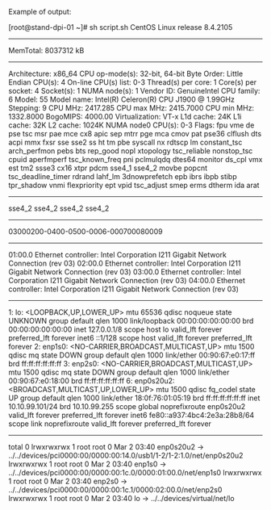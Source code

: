 Example of output:

[root@stand-dpi-01 ~]# sh script.sh
CentOS Linux release 8.4.2105
___________________
MemTotal:        8037312 kB
___________________
Architecture:        x86_64
CPU op-mode(s):      32-bit, 64-bit
Byte Order:          Little Endian
CPU(s):              4
On-line CPU(s) list: 0-3
Thread(s) per core:  1
Core(s) per socket:  4
Socket(s):           1
NUMA node(s):        1
Vendor ID:           GenuineIntel
CPU family:          6
Model:               55
Model name:          Intel(R) Celeron(R) CPU  J1900  @ 1.99GHz
Stepping:            9
CPU MHz:             2417.285
CPU max MHz:         2415.7000
CPU min MHz:         1332.8000
BogoMIPS:            4000.00
Virtualization:      VT-x
L1d cache:           24K
L1i cache:           32K
L2 cache:            1024K
NUMA node0 CPU(s):   0-3
Flags:               fpu vme de pse tsc msr pae mce cx8 apic sep mtrr pge mca cmov pat pse36 clflush dts acpi mmx fxsr sse sse2 ss ht tm pbe syscall nx rdtscp lm constant_tsc arch_perfmon pebs bts rep_good nopl xtopology tsc_reliable nonstop_tsc cpuid aperfmperf tsc_known_freq pni pclmulqdq dtes64 monitor ds_cpl vmx est tm2 ssse3 cx16 xtpr pdcm sse4_1 sse4_2 movbe popcnt tsc_deadline_timer rdrand lahf_lm 3dnowprefetch epb ibrs ibpb stibp tpr_shadow vnmi flexpriority ept vpid tsc_adjust smep erms dtherm ida arat
___________________
sse4_2
sse4_2
sse4_2
sse4_2
___________________
03000200-0400-0500-0006-000700080009
___________________
01:00.0 Ethernet controller: Intel Corporation I211 Gigabit Network Connection (rev 03)
02:00.0 Ethernet controller: Intel Corporation I211 Gigabit Network Connection (rev 03)
03:00.0 Ethernet controller: Intel Corporation I211 Gigabit Network Connection (rev 03)
04:00.0 Ethernet controller: Intel Corporation I211 Gigabit Network Connection (rev 03)
___________________
1: lo: <LOOPBACK,UP,LOWER_UP> mtu 65536 qdisc noqueue state UNKNOWN group default qlen 1000
    link/loopback 00:00:00:00:00:00 brd 00:00:00:00:00:00
    inet 127.0.0.1/8 scope host lo
       valid_lft forever preferred_lft forever
    inet6 ::1/128 scope host
       valid_lft forever preferred_lft forever
2: enp1s0: <NO-CARRIER,BROADCAST,MULTICAST,UP> mtu 1500 qdisc mq state DOWN group default qlen 1000
    link/ether 00:90:67:e0:17:ff brd ff:ff:ff:ff:ff:ff
3: enp2s0: <NO-CARRIER,BROADCAST,MULTICAST,UP> mtu 1500 qdisc mq state DOWN group default qlen 1000
    link/ether 00:90:67:e0:18:00 brd ff:ff:ff:ff:ff:ff
6: enp0s20u2: <BROADCAST,MULTICAST,UP,LOWER_UP> mtu 1500 qdisc fq_codel state UP group default qlen 1000
    link/ether 18:0f:76:01:05:19 brd ff:ff:ff:ff:ff:ff
    inet 10.10.99.101/24 brd 10.10.99.255 scope global noprefixroute enp0s20u2
       valid_lft forever preferred_lft forever
    inet6 fe80::a937:4bc4:2e3a:28b8/64 scope link noprefixroute
       valid_lft forever preferred_lft forever
___________________
total 0
lrwxrwxrwx 1 root root 0 Mar  2 03:40 enp0s20u2 -> ../../devices/pci0000:00/0000:00:14.0/usb1/1-2/1-2:1.0/net/enp0s20u2
lrwxrwxrwx 1 root root 0 Mar  2 03:40 enp1s0 -> ../../devices/pci0000:00/0000:00:1c.0/0000:01:00.0/net/enp1s0
lrwxrwxrwx 1 root root 0 Mar  2 03:40 enp2s0 -> ../../devices/pci0000:00/0000:00:1c.1/0000:02:00.0/net/enp2s0
lrwxrwxrwx 1 root root 0 Mar  2 03:40 lo -> ../../devices/virtual/net/lo

